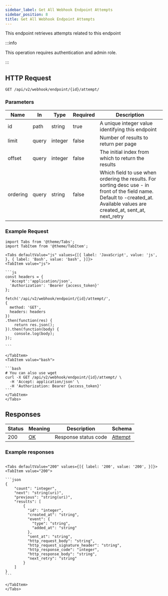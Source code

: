 ```yaml
---
sidebar_label: Get All Webhook Endpoint Attempts
sidebar_position: 8
title: Get All Webhook Endpoint Attempts
---
```


This endpoint retrieves attempts related to this endpoint

:::info

This operation requires authentication and admin role.

:::

## HTTP Request

`GET /api/v2/webhook/endpoint/{id}/attempt/`

### Parameters

|Name|In|Type|Required|Description|
|---|---|---|---|---|
|id|path|string|true|A unique integer value identifying this endpoint|
|limit|query|integer|false|Number of results to return per page|
|offset|query|integer|false|The initial index from which to return the results|
|ordering|query|string|false|Which field to use when ordering the results. For sorting desc use - in front of the field name. Default to -created_at. Available values are created_at, sent_at, next_retry|

### Example Request

````mdx-code-block
import Tabs from '@theme/Tabs';
import TabItem from '@theme/TabItem';

<Tabs defaultValue="js" values={[{ label: 'JavaScript', value: 'js', }, { label: 'Bash', value: 'bash', }]}>
<TabItem value="js">

```js
const headers = {
  'Accept':'application/json',
  'Authorization': 'Bearer {access_token}'
};

fetch('/api/v2/webhook/endpoint/{id}/attempt/',
{
  method: 'GET',
  headers: headers
})
.then(function(res) {
    return res.json();
}).then(function(body) {
    console.log(body);
});

```

</TabItem>
<TabItem value="bash">

```bash
# You can also use wget
curl -X GET /api/v2/webhook/endpoint/{id}/attempt/ \
  -H 'Accept: application/json' \
  -H 'Authorization: Bearer {access_token}'
```
</TabItem>
</Tabs>
````

## Responses

|Status|Meaning|Description|Schema|
|---|---|---|---|
|200|[OK](https://tools.ietf.org/html/rfc7231#section-6.3.1)|Response status code|[Attempt](/docs/apireference/v2/schemas/attempt)|

### Example responses


````mdx-code-block

<Tabs defaultValue="200" values={[{ label: '200', value: '200', }]}>
<TabItem value="200">

```json
{
    "count": "integer",
    "next": "string(uri)",
    "previous": "string(uri)",
    "results": [
        {
          "id": "integer",
          "created_at": "string",
          "event": {
            "type": "string",
            "added_at": "string"
          },
          "sent_at": "string",
          "http_request_body": "string",
          "http_request_signature_header": "string",
          "http_response_code": "integer",
          "http_response_body": "string",
          "next_retry": "string"
        }
    ]
}
```

</TabItem>
</Tabs>
````




